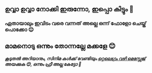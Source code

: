 ## ഉവ്വാ ഉവ്വാ നോക്കി ഇരുന്നോ, ഇപ്പൊ കിട്ടും 🤤

### ഏതായാലും ഇവിടം വരെ വന്നത് അല്ലെ ഒന്ന് ഫോളോ ചെയ്ത് പൊക്കോ 😌

## മാമനൊടു ഒന്നും തോന്നല്ലേ മക്കളേ 😊


##### കൂടുതൽ അറിയാനും, സിനിമ കൾക്ക് വേണ്ടിയും [റ്റെലെഗ്രം വഴി മെസ്സേജ്](t.me/redbullfed) അയക്കുക 😊, ഒന്നും ഫ്രീ അല്ല കേട്ടോ 🥴
